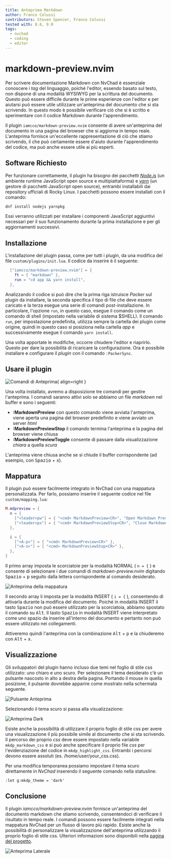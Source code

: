 ```yaml
---
title: Anteprima Markdown
author: Franco Colussi
contributors: Steven Spencer, Franco Colussi
tested with: 8.6, 9.0
tags:
  - nvchad
  - coding
  - editor
---
```


# markdown-preview.nvim

Per scrivere documentazione Markdown con NvChad è essenziale conoscere i _tag_ del linguaggio, poiché l'editor, essendo basato sul testo, non dispone di una modalità WYSIWYG per la scrittura del documento. Questo può essere difficile durante le prime esperienze con l'editor e per aiutarsi può essere utile utilizzare un'anteprima del documento che si sta scrivendo. In questo modo è possibile verificare ciò che si è scritto e sperimentare con il codice Markdown durante l'apprendimento.

Il plugin `iamcco/markdown-preview.nvim` consente di avere un'anteprima del documento in una pagina del browser che si aggiorna in tempo reale. L'anteprima fornisce un'eccellente rappresentazione di ciò che stiamo scrivendo, il che può certamente essere d'aiuto durante l'apprendimento del codice, ma può anche essere utile ai più esperti.

## Software Richiesto

Per funzionare correttamente, il plugin ha bisogno dei pacchetti [_Node.js_](https://nodejs.org/en/) (un ambiente runtime JavaScript open source e multipiattaforma) e [_yarn_](https://yarnpkg.com/) (un gestore di pacchetti JavaScript open source), entrambi installabili dai repository ufficiali di Rocky Linux. I pacchetti possono essere installati con il comando:

```bash
dnf install nodejs yarnpkg
```

Essi verranno utilizzati per installare i componenti JavaScript aggiuntivi necessari per il suo funzionamento durante la prima installazione e per gli aggiornamenti successivi.

## Installazione

L'installazione del plugin passa, come per tutti i plugin, da una modifica del file `custom/plugins/init.lua`. Il codice da inserire è il seguente:

```lua
  ["iamcco/markdown-preview.nvim"] = {
    ft = { "markdown" },
    run = "cd app && yarn install",
  },
```

Analizzando il codice si può dire che la prima riga istruisce _Packer_ sul plugin da installare, la seconda specifica il tipo di file che deve essere caricato e la terza esegue una serie di comandi post-installazione. In particolare, l'opzione `run`, in questo caso, esegue il comando come un comando di shell (impostato nella variabile di sistema $SHELL). Il comando `run`, per impostazione predefinita, utilizza sempre la cartella dei plugin come origine, quindi in questo caso si posiziona nella cartella _app_ e successivamente esegue il comando `yarn install`.

Una volta apportate le modifiche, occorre chiudere l'editor e riaprirlo. Questo per dare la possibilità di ricaricare la configurazione. Ora è possibile installare e configurare il _plugin_ con il comando `:PackerSync`.

## Usare il plugin

![Comandi di Anteprima](../../images/preview_commands.png){ align=right }

Una volta installato, avremo a disposizione tre comandi per gestire l'anteprima. I comandi saranno attivi solo se abbiamo un file _markdown_ nel buffer e sono i seguenti:

- **:MarkdownPreview** con questo comando viene avviata l'anteprima, viene aperta una pagina del browser predefinito e viene avviato un server _html_
- **:MarkdownPreviewStop** il comando termina l'anteprima e la pagina del browser viene chiusa
- **:MarkdownPreviewToggle** consente di passare dalla visualizzazione _chiara_ a quella _scura_

L'anteprima viene chiusa anche se si chiude il buffer corrispondente (ad esempio, con <kbd>Spazio</kbd> + <kbd>x</kbd>).

## Mappatura

Il plugin può essere facilmente integrato in NvChad con una mappatura personalizzata. Per farlo, possiamo inserire il seguente codice nel file `custom/mapping.lua`:

```lua
M.mdpreview = {
  n = {
    ["<leader>pw"] = { "<cmd> MarkdownPreview<CR>", "Open Markdown Preview" },
    ["<leader>px"] = { "<cmd> MarkdownPreviewStop<CR>", "Close Markdown Preview" },
  },

  i = {
    ["<A-p>"] = { "<cmd> MarkdownPreview<CR>" },
    ["<A-x>"] = { "<cmd> MarkdownPreviewStop<CR>" },
  },
}
```

Il primo array imposta le scorciatoie per la modalità NORMAL ( `n = {` ) e consente di selezionare i due comandi di _markdown-preview.nvim_ digitando <kbd>Spazio</kbd> + <kbd>p</kbd> seguito dalla lettera corrispondente al comando desiderato.

![Anteprima della mappatura](../../images/preview_mapping.png)

Il secondo array li imposta per la modalità INSERT ( `i = {` ), consentendo di attivarla durante la modifica del documento. Poiché in modalità INSERT il tasto <kbd>Spazio</kbd> non può essere utilizzato per la scorciatoia, abbiamo spostato il comando su <kbd>Alt</kbd>. Il tasto <kbd>Spazio</kbd> in modalità INSERT viene interpretato come uno spazio da inserire all'interno del documento e pertanto non può essere utilizzato nei collegamenti.

Attiveremo quindi l'anteprima con la combinazione <kbd>Alt</kbd> + <kbd>p</kbd> e la chiuderemo con <kbd>Alt</kbd> + <kbd>x</kbd>.

## Visualizzazione

Gli sviluppatori del plugin hanno incluso due temi nel foglio di stile css utilizzato: uno chiaro e uno scuro. Per selezionare il tema desiderato c'è un pulsante nascosto in alto a destra della pagina. Portando il mouse in quella posizione, il pulsante dovrebbe apparire come mostrato nella schermata seguente.

![Pulsante Anteprima](../../images/preview_dark.png)

Selezionando il tema scuro si passa alla visualizzazione:

![Anteprima Dark](../../images/preview_dark_on.png)

Esiste anche la possibilità di utilizzare il proprio foglio di stile css per avere una visualizzazione il più possibile simile al documento che si sta scrivendo. Il percorso dei proprio _css_ deve essere impostato nella variabile `mkdp_markdown_css` e si può anche specificare il proprio file _css_ per l'evidenziazione del codice in `mkdp_highlight_css`. Entrambi i percorsi devono essere assoluti (es. /home/user/your_css.css).

Per una modifica temporanea possiamo impostare il tema scuro direttamente in _NvChad_ inserendo il seguente comando nella statusline:

```text
:let g:mkdp_theme = 'dark'
```

## Conclusione

Il plugin _iamcco/markdown-preview.nvim_ fornisce un'anteprima del documento markdown che stiamo scrivendo, consentendoci di verificare il risultato in tempo reale. I comandi possono essere facilmente integrati nella mappatura NvChad per un flusso di lavoro più rapido. Esiste anche la possibilità di personalizzare la visualizzazione dell'anteprima utilizzando il proprio foglio di stile css. Ulteriori informazioni sono disponibili nella [pagina del progetto](https://github.com/iamcco/markdown-preview.nvim).

![Anteprima Laterale](../../images/markdown_preview_side.png)
